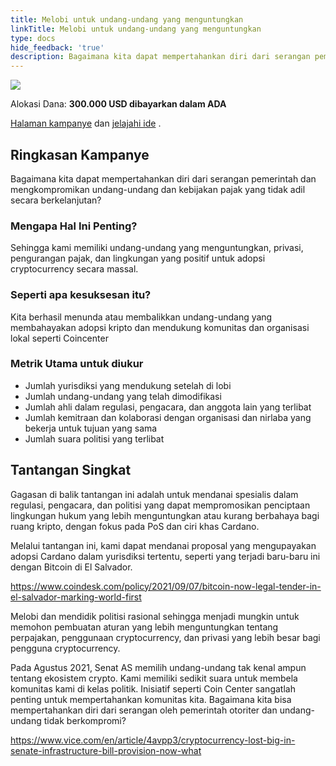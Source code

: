 ```yaml
---
title: Melobi untuk undang-undang yang menguntungkan
linkTitle: Melobi untuk undang-undang yang menguntungkan
type: docs
hide_feedback: 'true'
description: Bagaimana kita dapat mempertahankan diri dari serangan pemerintah dan undang-undang tidak berkompromi dan kebijakan pajak yang tidak adil secara berkelanjutan?
---
```


<img src="https://cardano.ideascale.com/community-library/accounts/93/936143/Public/14-Lobbying-for-favorable-legislation-38d3c1.png" class="">

Alokasi Dana: **300.000 USD dibayarkan dalam ADA**

[Halaman kampanye](https://cardano.ideascale.com/c/idea/381094) dan [jelajahi ide](https://cardano.ideascale.com/c/campaigns/26446/stage/all/ideas/unspecified) .

## Ringkasan Kampanye

Bagaimana kita dapat mempertahankan diri dari serangan pemerintah dan mengkompromikan undang-undang dan kebijakan pajak yang tidak adil secara berkelanjutan?

### Mengapa Hal Ini Penting?

Sehingga kami memiliki undang-undang yang menguntungkan, privasi, pengurangan pajak, dan lingkungan yang positif untuk adopsi cryptocurrency secara massal.

### Seperti apa kesuksesan itu?

Kita berhasil menunda atau membalikkan undang-undang yang membahayakan adopsi kripto dan mendukung komunitas dan organisasi lokal seperti Coincenter

### Metrik Utama untuk diukur

- Jumlah yurisdiksi yang mendukung setelah di lobi
- Jumlah undang-undang yang telah dimodifikasi
- Jumlah ahli dalam regulasi, pengacara, dan anggota lain yang terlibat
- Jumlah kemitraan dan kolaborasi dengan organisasi dan nirlaba yang bekerja untuk tujuan yang sama
- Jumlah suara politisi yang terlibat

## Tantangan Singkat

Gagasan di balik tantangan ini adalah untuk mendanai spesialis dalam regulasi, pengacara, dan politisi yang dapat mempromosikan penciptaan lingkungan hukum yang lebih menguntungkan atau kurang berbahaya bagi ruang kripto, dengan fokus pada PoS dan ciri khas Cardano.

Melalui tantangan ini, kami dapat mendanai proposal yang mengupayakan adopsi Cardano dalam yurisdiksi tertentu, seperti yang terjadi baru-baru ini dengan Bitcoin di El Salvador.

https://www.coindesk.com/policy/2021/09/07/bitcoin-now-legal-tender-in-el-salvador-marking-world-first

Melobi dan mendidik politisi rasional sehingga menjadi mungkin untuk memohon pembuatan aturan yang lebih menguntungkan tentang perpajakan, penggunaan cryptocurrency, dan privasi yang lebih besar bagi pengguna cryptocurrency.

Pada Agustus 2021, Senat AS memilih undang-undang tak kenal ampun tentang ekosistem crypto. Kami memiliki sedikit suara untuk membela komunitas kami di kelas politik. Inisiatif seperti Coin Center sangatlah penting untuk mempertahankan komunitas kita. Bagaimana kita bisa mempertahankan diri dari serangan oleh pemerintah otoriter dan undang-undang tidak berkompromi?

https://www.vice.com/en/article/4avpp3/cryptocurrency-lost-big-in-senate-infrastructure-bill-provision-now-what
